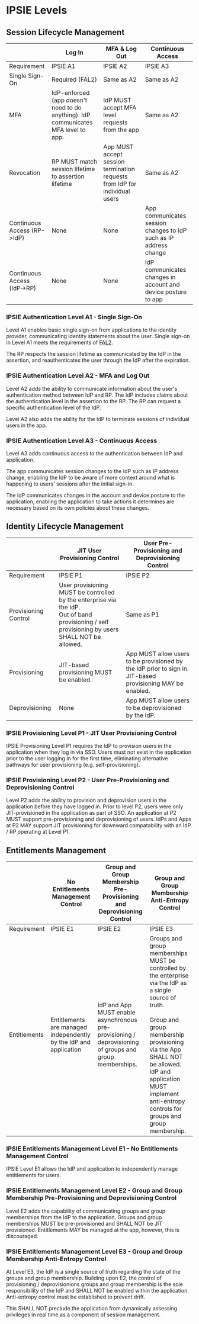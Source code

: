 # IPSIE Levels

## Session Lifecycle Management

|                              | Log In                                            | MFA & Log Out                                                         | Continuous Access                                                 |
|------------------------------|---------------------------------------------------|-----------------------------------------------------------------------|-------------------------------------------------------------------|
| Requirement                  | IPSIE A1                                          | IPSIE A2                                                              | IPSIE A3                                                          |
| Single Sign-On               | Required (FAL2)                                   | Same as A2                                                            | Same as A2                                                        |
| MFA                          | IdP-enforced (app doesn't need to do anything). IdP communicates MFA level to app.     | IdP MUST accept MFA level requests from the app | Same as A2                                                        |
| Revocation                   | RP MUST match session lifetime to assertion lifetime | App MUST accept session termination requests from IdP for individual users            | Same as A2                                                        |
| Continuous Access (RP->IdP)  | None                                              | None                                                                  | App communicates session changes to IdP such as IP address change |
| Continuous Access (IdP->RP)  | None                                              | None                                                                  | IdP communicates changes in account and device posture to app     |

### IPSIE Authentication Level A1 - Single Sign-On

Level A1 enables basic single sign-on from applications to the identity provider, communicating identity statements about the user. Single sign-on in Level A1 meets the requirements of [FAL2](https://pages.nist.gov/800-63-4/sp800-63c/fal/).

The RP respects the session lifetime as communicated by the IdP in the assertion, and reauthenticates the user through the IdP after the expiration.


### IPSIE Authentication Level A2 - MFA and Log Out

Level A2 adds the ability to communicate information about the user's authentication method between IdP and RP. The IdP includes claims about the authentication level in the assertion to the RP. The RP can request a specific authentication level of the IdP.

Level A2 also adds the ability for the IdP to terminate sessions of individual users in the app.


### IPSIE Authentication Level A3 - Continuous Access

Level A3 adds continuous access to the authentication between IdP and application.

The app communicates session changes to the IdP such as IP address change, enabling the IdP to be aware of more context around what is happening to users' sessions after the initial sign-in.

The IdP communicates changes in the account and device posture to the application, enabling the application to take actions it determines are necessary based on its own policies about these changes.



## Identity Lifecycle Management

|                              | JIT User Provisioning Control               | User Pre-Provisioning and Deprovisioning Control| 
|------------------------------|---------------------------------------------|-------------------------------------------------|
| Requirement                  | IPSIE P1                                    | IPSIE P2                                        |
| Provisioning Control         | User provisioning MUST be controlled by the enterprise via the IdP. <br> Out of band provisioning / self provisioning by users SHALL NOT be allowed. | Same as P1 | 
| Provisioning                 | JIT-based provisioning MUST be enabled.     | App MUST allow users to be provisioned by the IdP prior to sign in. <br> JIT-based provisioning MAY be enabled. |
| Deprovisioning               | None                                        | App MUST allow users to be deprovisioned by the IdP.|


### IPSIE Provisioning Level P1 - JIT User Provisioning Control

IPSIE Provisioning Level P1 requires the IdP to provision users in the application when they log in via SSO. Users must not exist in the application prior to the user logging in for the first time, eliminating alternative pathways for user provisioning (e.g. self-provisioning).

### IPSIE Provisioning Level P2 - User Pre-Provisioning and Deprovisioning Control 

Level P2 adds the ability to provision and deprovision users in the application before they have logged in. Prior to level P2, users were only JIT-provisioned in the application as part of SSO. An application at P2 MUST support pre-provisioning and deprovisioning of users.  IdPs and Apps at P2 MAY support JIT provisioning for downward compatability with an IdP / RP operating at Level P1.

## Entitlements Management

|                              | No Entitlements Management Control | Group and Group Membership Pre-Provisioning and Deprovisioning Control| Group and Group Membership Anti-Entropy Control|
|------------------------------|------------------------------------|-----------------------------------------------------------------------|---------------------------------------------------|
| Requirement                  | IPSIE E1                           | IPSIE E2                                                              | IPSIE E3                                       |
| Entitlements                 | Entitlements are managed independently by the IdP and application | IdP and App MUST enable asynchronous pre-provisioning / deprovisioning of groups and group memberships.| Groups and group memberships MUST be controlled by the enterprise via the IdP as a single source of truth.<br> <br> Group and group membership provisioning via the App SHALL NOT be allowed. <br> IdP and application MUST implement anti-entropy controls for groups and group membership. |

### IPSIE Entitlements Management Level E1 - No Entitlements Management Control

IPSIE Level E1 allows the IdP and application to independently manage entitlements for users.

### IPSIE Entitlements Management Level E2 - Group and Group Membership Pre-Provisioning and Deprovisioning Control

Level E2 adds the capability of communicating groups and group memberships from the IdP to the application.  Groups and group memberships MUST be pre-provisioned and SHALL NOT be JIT provisioned.  Entitlements MAY be managed at the app, however, this is discouraged.  

### IPSIE Entitlements Management Level E3 - Group and Group Membership Anti-Entropy Control 

At Level E3, the IdP is a single source of truth regarding the state of the groups and group membership.  Building upon E2, the control of provisioning / deprovisionions groups and group membership is the sole responsibility of the IdP and SHALL NOT be enabled within the application. Anti-entropy control must be established to prevent drift. 

This SHALL NOT preclude the application from dynamically assessing privileges in real time as a component of session management.



